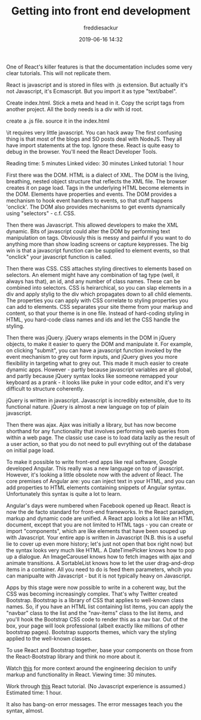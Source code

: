 ﻿---
layout: post
title: Getting into front end development
date: 2019-06-16 14:32
author: freddiesackur
comments: true
tags: [Uncategorized]
---


One of React's killer features is that the documentation includes some very clear tutorials. This will not replicate them.

React is javascript and is stored in files with .js extension. But actually it's not Javascript, it's Ecmascript. But you import it as type "text/babel".

Create index.html. Stick a meta and head in it. Copy the script tags from another project. All the body needs is a div with id root.

create a .js file. source it in the index.html

\\it requires very little javascript. You can hack away
The first confusing thing is that most of the blogs and SO posts deal with NodeJS. They all have import statements at the top. Ignore these.
React is quite easy to debug in the browser. You'll need the React Developer Tools.



Reading time: 5 minutes
Linked video: 30 minutes
Linked tutorial: 1 hour


First there was the DOM.
HTML is a dialect of XML. The DOM is the living, breathing, nested object structure that reflects the XML file. The browser creates it on page load. Tags in the underlying HTML become elements in the DOM. Elements have properties and events. The DOM provides a mechanism to hook event handlers to events, so that stuff happens 'onclick'. The DOM also provides mechanisms to get events dynamically using "selectors" - c.f. CSS.

Then there was Javascript. This allowed developers to make the XML dynamic. Bits of javascript could alter the DOM by performing text manipulation on tags. Obviously this is messy and painful if you want to do anything more than show loading screens or capture keypresses. The big win is that a javascript function can be supplied to element events, so that "onclick" your javascript function is called.

Then there was CSS. CSS attaches styling directives to elements based on selectors. An element might have any combination of tag type (well, it always has that), an id, and any number of class names. These can be combined into selectors. CSS is heirarchical, so you can slap elements in a div and apply stylig to the div which propagates down to all child elements. The properties you can apply with CSS correlate to styling properties you can add to elements. CSS separates your site theme from your markup and content, so that your theme is in one file. Instead of hard-coding styling in HTML, you hard-code class names and ids and let the CSS handle the styling.

Then there was jQuery. jQuery wraps elements in the DOM in jQuery objects, to make it easier to query the DOM and manipulate it. For example, on clicking "submit", you can have a javascript function invoked by the event mechanism to grey out form inputs, and jQuery gives you more flexibility in targeting what to grey out. This made it much easier to create dynamic apps. However - partly because javascript variables are all global, and partly because jQuery syntax looks like someone remapped your keyboard as a prank - it looks like puke in your code editor, and it's very difficult to structure coherently.

jQuery is written in javascript. Javascript is incredibly extensible, due to its functional nature. jQuery is almost a new language on top of plain javascript.

Then there was ajax. Ajax was initially a library, but has now become shorthand for any functionality that involves performing web queries from within a web page. The classic use case is to load data lazily as the result of a user action, so that you do not need to pull evrything out of the database on initial page load.

To make it possible to write front-end apps like real software, Google developed Angular. This really was a new language on top of javascript. However, it's looking a little obsolete now with the advent of React. The core premises of Angular are: you can inject text in your HTML, and you can add properties to HTML elements containing snippets of Angular syntax. Unfortunately this syntax is quite a lot to learn.

Angular's days were numbered when Facebook opened up React. React is now the de facto standard for front-end frameworks. In the React paradigm, markup and dynamic code are unified. A React app looks a lot like an HTML document, except that you are not limited to HTML tags - you can create or import "components", which are like elements that have been souped up with Javascript. Your entire app is written in Javascript (N.B. this is a useful lie to cover up even more history; let's just not open that box right now) but the syntax looks very much like HTML. A DateTimePicker knows how to pop up a dialogue. An ImageCarousel knows how to fetch images with ajax and animate transitions. A SortableList knows how to let the user drag-and-drop items in a container. All you need to do is feed them parameters, whcih you can manipualte with Javascript - but it is not typically heavy on Javascript.

Apps by this stage were now possible to write in a coherent way, but the CSS was becoming increasingly complex. That's why Twitter created Bootstrap. Bootstrap is a library of CSS that applies to well-known class names. So, if you have an HTML list containing list items, you can apply the "navbar" class to the list and the "nav-items" class to the list items, and you'll hook the Bootstrap CSS code to render this as a nav bar. Out of the box, your page will look professional (albeit exactly like millions of other bootstrap pages). Bootstrap supports themes, which vary the styling applied to the well-known classes.

To use React and Bootstrap together, base your components on those from the React-Bootstrap library and think no more about it.


Watch [this](https://www.youtube.com/watch?v=x7cQ3mrcKaY) for more context around the engineering decision to unify markup and functionality in React. Viewing time: 30 minutes.

Work through [this](https://reactjs.org/tutorial/tutorial.html) React tutorial. (No Javascript experience is assumed.) Estimated time: 1 hour.







 It also has bang-on error messages. The error messages teach you the syntax, almost.